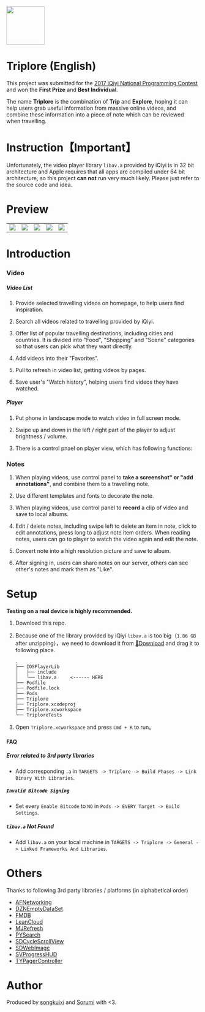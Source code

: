 <img src="https://github.com/songkuixi/Triplore/blob/master/Img/Logo/Logo2-2.png" width="100px" height="100px"> 

# Triplore (English)

This project was submitted for the [2017 iQiyi National Programming Contest](https://www.nowcoder.com/activity/iqiyi2017) and won the **First Prize** and **Best Individual**.

The name **Triplore** is the combination of **Trip** and **Explore**, hoping it can help users grab useful information from massive online videos, and combine these information into a piece of note which can be reviewed when travelling.

# Instruction【Important】

Unfortunately, the video player library `libav.a` provided by iQiyi is in 32 bit architecture and Apple requires that all apps are compiled under 64 bit architecture, so this project **can not** run very much likely. Please just refer to the source code and idea.

# Preview

<table>
    <tr>
        <td><img src="https://github.com/songkuixi/Triplore/blob/master/Img/Intro/Intro_Screen_One.png"></td>
        <td><img src="https://github.com/songkuixi/Triplore/blob/master/Img/Intro/Intro_Screen_Two.png"></td>
        <td><img src="https://github.com/songkuixi/Triplore/blob/master/Img/Intro/Intro_Screen_Three.png"></td>
        <td><img src="https://github.com/songkuixi/Triplore/blob/master/Img/Intro/Intro_Screen_Four.png"></td>
        <td><img src="https://github.com/songkuixi/Triplore/blob/master/Img/Intro/Intro_Screen_Five.png"></td>
    </tr>
</table>

# Introduction

### Video 

##### Video List

1. Provide selected travelling videos on homepage, to help users find inspiration.

2. Search all videos related to travelling provided by iQiyi.

3. Offer list of popular travelling destinations, including cities and countries. It is divided into "Food", "Shopping" and "Scene" categories so that users can pick what they want directly.

4. Add videos into their "Favorites".

5. Pull to refresh in video list, getting videos by pages.

6. Save user's "Watch history", helping users find videos they have watched.

##### Player

1. Put phone in landscape mode to watch video in full screen mode.

2. Swipe up and down in the left / right part of the player to adjust brightness / volume. 
 
3. There is a control pnael on player view, which has following functions:

### Notes

1. When playing videos, use control panel to **take a screenshot" or "add annotations"**, and combine them to a travelling note.

2. Use different templates and fonts to decorate the note.

3. When playing videos, use control panel to **record** a clip of video and save to local albums.

4. Edit / delete notes, including swipe left to delete an item in note, click to edit annotations, press long to adjust note item orders. When reading notes, users can go to player to watch the video again and edit the note.

5. Convert note into a high resolution picture and save to album.

6. After signing in, users can share notes on our server, others can see other's notes and mark them as "Like".

# Setup

**Testing on a real device is highly recommended.**

1. Download this repo.

2. Because one of the library provided by iQiyi `libav.a` is too big（`1.86 GB` after unzipping），we need to download it from [🔗Download](http://pan.baidu.com/s/1gfxfyc7)  and drag it to following place.
    
    ```
    .
    ├── IOSPlayerLib
    │   ├── include
    │   └── libav.a     <------ HERE
    ├── Podfile
    ├── Podfile.lock
    ├── Pods
    ├── Triplore
    ├── Triplore.xcodeproj
    ├── Triplore.xcworkspace
    └── TriploreTests
    ```  

3. Open `Triplore.xcworkspace` and press `Cmd + R` to run。

#### FAQ

##### Error related to 3rd party libraries

* Add corresponding `.a` in `TARGETS -> Triplore -> Build Phases -> Link Binary With Libraries`.

##### `Invalid Bitcode Signing`

* Set every `Enable Bitcode` to `NO` in `Pods -> EVERY Target -> Build Settings`.

##### `libav.a` Not Found

* Add `libav.a` on your local machine in `TARGETS -> Triplore -> General -> Linked Frameworks And Libraries`.

# Others

Thanks to following 3rd party libraries / platforms (in alphabetical order)

*   [AFNetworking](https://github.com/AFNetworking/AFNetworking)
*   [DZNEmptyDataSet](https://github.com/dzenbot/DZNEmptyDataSet)
*   [FMDB](https://github.com/ccgus/fmdb)
*   [LeanCloud](https://leancloud.cn) 
*   [MJRefresh](https://github.com/CoderMJLee/MJRefresh)
*   [PYSearch](https://github.com/iphone5solo/PYSearch)
*   [SDCycleScrollView](https://github.com/gsdios/SDCycleScrollView)
*   [SDWebImage](https://github.com/rs/SDWebImage)
*   [SVProgressHUD](https://github.com/SVProgressHUD/SVProgressHUD)
*   [TYPagerController](https://github.com/12207480/TYPagerController)

# Author

Produced by [songkuixi](https://github.com/songkuixi) and [Sorumi](https://github.com/Sorumi) with <3.
